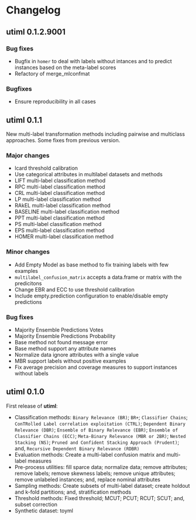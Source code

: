 # Changelog

## utiml 0.1.2.9001

### Bug fixes
* Bugfix in `homer` to deal with labels without intances and to predict instances 
   based on the meta-label scores
* Refactory of merge_mlconfmat

### Bugfixes
* Ensure reproducibility in all cases


## utiml 0.1.1
New multi-label transformation methods including pairwise and multiclass 
approaches. Some fixes from previous version.

### Major changes
* lcard threshold calibration
* Use categorical attributes in multilabel datasets and methods
* LIFT multi-label classification method
* RPC multi-label classification method
* CRL multi-label classification method
* LP multi-label classification method
* RAkEL multi-label classification method
* BASELINE multi-label classification method
* PPT multi-label classification method
* PS multi-label classification method
* EPS multi-label classification method
* HOMER multi-label classification method

### Minor changes
* Add Empty Model as base method to fix training labels with few examples
* `multilabel_confusion_matrix` accepts a data.frame or matrix with the predicitons
* Change EBR and ECC to use threshold calibration
* Include empty.prediction configuration to enable/disable empty predictions

### Bug fixes
* Majority Ensemble Predictions Votes
* Majority Ensemble Predictions Probability
* Base method not found message error
* Base method support any attribute names
* Normalize data ignore attributes with a single value
* MBR support labels without positive examples
* Fix average precision and coverage measures to support instances without labels

## utiml 0.1.0

First release of **utiml**:

* Classification methods: `Binary Relevance (BR)`; `BR+`; `Classifier Chains`;
  `ConTRolled Label correlation exploitation (CTRL)`; `Dependent Binary Relevance (DBR)`;
  `Ensemble of Binary Relevance (EBR)`; `Ensemble of Classifier Chains (ECC)`;
  `Meta-Binary Relevance (MBR or 2BR)`; `Nested Stacking (NS)`; 
  `Pruned and Confident Stacking Approach (Prudent)`; and, `Recursive Dependent Binary Relevance (RDBR)`
* Evaluation methods: Create a multi-label confusion matrix and multi-label measures
* Pre-process utilities: fill sparce data; normalize data; remove attributes; 
   remove labels; remove skewness labels; remove unique attributes; 
   remove unlabeled instances; and, replace nominal attributes
* Sampling methods: Create subsets of multi-label dataset; 
   create holdout and k-fold partitions; and, stratification methods
* Threshold methods: Fixed threshold; MCUT; PCUT; RCUT; SCUT; and, subset correction
* Synthetic dataset: toyml
